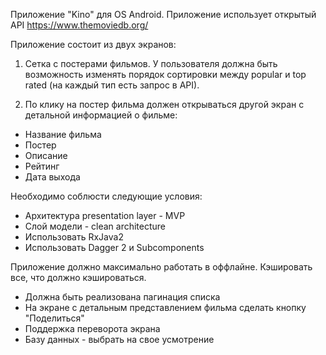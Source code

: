 Приложение "Kino" для OS Android. Приложение использует открытый API https://www.themoviedb.org/

Приложение состоит из двух экранов:

1. Сетка с постерами фильмов. У пользователя должна быть возможность
изменять порядок сортировки между popular и top rated (на каждый тип есть
запрос в API).

2. По клику на постер фильма должен открываться другой экран с детальной
информацией о фильме:
- Название фильма
- Постер
- Описание
- Рейтинг
- Дата выхода

Необходимо соблюсти следующие условия:
- Архитектура presentation layer - MVP
- Слой модели - clean architecture
- Использовать RxJava2
- Использовать Dagger 2 и Subcomponents

Приложение должно максимально работать в оффлайне. Кэшировать все, что
должно кэшироваться.
- Должна быть реализована пагинация списка
- На экране с детальным представлением фильма сделать кнопку "Поделиться"
- Поддержка переворота экрана
- Базу данных - выбрать на свое усмотрение
